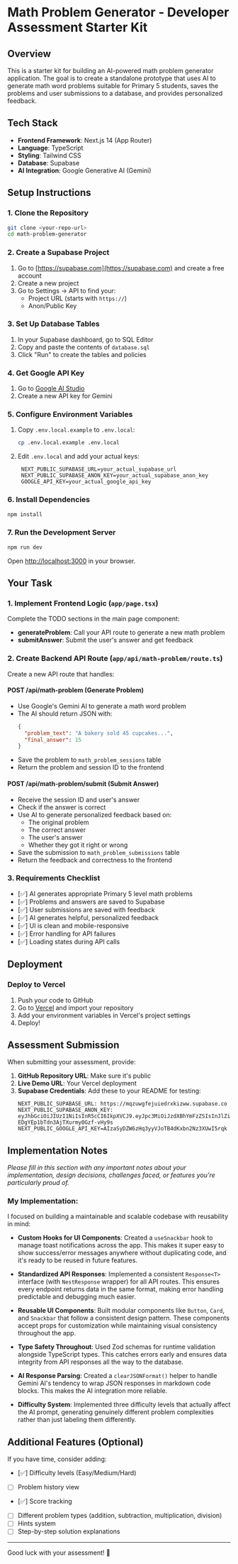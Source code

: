 # Math Problem Generator - Developer Assessment Starter Kit

## Overview

This is a starter kit for building an AI-powered math problem generator application. The goal is to create a standalone prototype that uses AI to generate math word problems suitable for Primary 5 students, saves the problems and user submissions to a database, and provides personalized feedback.

## Tech Stack

- **Frontend Framework**: Next.js 14 (App Router)
- **Language**: TypeScript
- **Styling**: Tailwind CSS
- **Database**: Supabase
- **AI Integration**: Google Generative AI (Gemini)

## Setup Instructions

### 1. Clone the Repository

```bash
git clone <your-repo-url>
cd math-problem-generator
```

### 2. Create a Supabase Project

1. Go to [https://supabase.com](https://supabase.com) and create a free account
2. Create a new project
3. Go to Settings → API to find your:
   - Project URL (starts with `https://`)
   - Anon/Public Key

### 3. Set Up Database Tables

1. In your Supabase dashboard, go to SQL Editor
2. Copy and paste the contents of `database.sql`
3. Click "Run" to create the tables and policies

### 4. Get Google API Key

1. Go to [Google AI Studio](https://makersuite.google.com/app/apikey)
2. Create a new API key for Gemini

### 5. Configure Environment Variables

1. Copy `.env.local.example` to `.env.local`:
   ```bash
   cp .env.local.example .env.local
   ```
2. Edit `.env.local` and add your actual keys:
   ```
    NEXT_PUBLIC_SUPABASE_URL=your_actual_supabase_url
    NEXT_PUBLIC_SUPABASE_ANON_KEY=your_actual_supabase_anon_key
    GOOGLE_API_KEY=your_actual_google_api_key
   ```

### 6. Install Dependencies

```bash
npm install
```

### 7. Run the Development Server

```bash
npm run dev
```

Open [http://localhost:3000](http://localhost:3000) in your browser.

## Your Task

### 1. Implement Frontend Logic (`app/page.tsx`)

Complete the TODO sections in the main page component:

- **generateProblem**: Call your API route to generate a new math problem
- **submitAnswer**: Submit the user's answer and get feedback

### 2. Create Backend API Route (`app/api/math-problem/route.ts`)

Create a new API route that handles:

#### POST /api/math-problem (Generate Problem)
- Use Google's Gemini AI to generate a math word problem
- The AI should return JSON with:
  ```json
  {
    "problem_text": "A bakery sold 45 cupcakes...",
    "final_answer": 15
  }
  ```
- Save the problem to `math_problem_sessions` table
- Return the problem and session ID to the frontend

#### POST /api/math-problem/submit (Submit Answer)
- Receive the session ID and user's answer
- Check if the answer is correct
- Use AI to generate personalized feedback based on:
  - The original problem
  - The correct answer
  - The user's answer
  - Whether they got it right or wrong
- Save the submission to `math_problem_submissions` table
- Return the feedback and correctness to the frontend

### 3. Requirements Checklist

- [✅] AI generates appropriate Primary 5 level math problems
- [✅] Problems and answers are saved to Supabase
- [✅] User submissions are saved with feedback
- [✅] AI generates helpful, personalized feedback
- [✅] UI is clean and mobile-responsive
- [✅] Error handling for API failures
- [✅] Loading states during API calls

## Deployment

### Deploy to Vercel

1. Push your code to GitHub
2. Go to [Vercel](https://vercel.com) and import your repository
3. Add your environment variables in Vercel's project settings
4. Deploy!

## Assessment Submission

When submitting your assessment, provide:

1. **GitHub Repository URL**: Make sure it's public
2. **Live Demo URL**: Your Vercel deployment
3. **Supabase Credentials**: Add these to your README for testing:
   ```
   NEXT_PUBLIC_SUPABASE_URL: https://mqzuwgfejuiedrxkizww.supabase.co
   NEXT_PUBLIC_SUPABASE_ANON_KEY: eyJhbGciOiJIUzI1NiIsInR5cCI6IkpXVCJ9.eyJpc3MiOiJzdXBhYmFzZSIsInJlZiI6Im1xenV3Z2ZlanVpZWRyeGtpend3Iiwicm9sZSI6ImFub24iLCJpYXQiOjE3NTk0NDY5MDcsImV4cCI6MjA3NTAyMjkwN30.CTNKPgDOWJEL-EDgYEp1bTdn3AjTXurmy0Gzf-vHy9s
   NEXT_PUBLIC_GOOGLE_API_KEY=AIzaSyDZW6zHq3yyVJoTB4dKxbn2Nz3XUwI5rqk
   ```

## Implementation Notes

*Please fill in this section with any important notes about your implementation, design decisions, challenges faced, or features you're particularly proud of.*

### My Implementation:

I focused on building a maintainable and scalable codebase with reusability in mind:

- **Custom Hooks for UI Components**: Created a `useSnackbar` hook to manage toast notifications across the app. This makes it super easy to show success/error messages anywhere without duplicating code, and it's ready to be reused in future features.

- **Standardized API Responses**: Implemented a consistent `Response<T>` interface (with `NestResponse` wrapper) for all API routes. This ensures every endpoint returns data in the same format, making error handling predictable and debugging much easier.

- **Reusable UI Components**: Built modular components like `Button`, `Card`, and `Snackbar` that follow a consistent design pattern. These components accept props for customization while maintaining visual consistency throughout the app.

- **Type Safety Throughout**: Used Zod schemas for runtime validation alongside TypeScript types. This catches errors early and ensures data integrity from API responses all the way to the database.

- **AI Response Parsing**: Created a `clearJSONFormat()` helper to handle Gemini AI's tendency to wrap JSON responses in markdown code blocks. This makes the AI integration more reliable.

- **Difficulty System**: Implemented three difficulty levels that actually affect the AI prompt, generating genuinely different problem complexities rather than just labeling them differently.

## Additional Features (Optional)

If you have time, consider adding:

- [✅] Difficulty levels (Easy/Medium/Hard)
- [ ] Problem history view
- [✅] Score tracking
- [ ] Different problem types (addition, subtraction, multiplication, division)
- [ ] Hints system
- [ ] Step-by-step solution explanations

---

Good luck with your assessment! 🎯